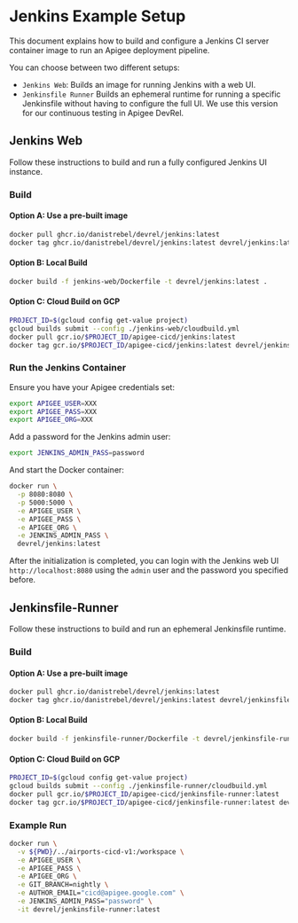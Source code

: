 # Jenkins Example Setup

This document explains how to build and configure a Jenkins CI server container
image to run an Apigee deployment pipeline.

You can choose between two different setups:

- `Jenkins Web`: Builds an image for running Jenkins with a web UI.
- `Jenkinsfile Runner` Builds an ephemeral runtime for running a specific
  Jenkinsfile without having to configure the full UI. We use this version for
  our continuous testing in Apigee DevRel.

## Jenkins Web

Follow these instructions to build and run a fully configured Jenkins UI
instance.

### Build

#### Option A: Use a pre-built image

```bash
docker pull ghcr.io/danistrebel/devrel/jenkins:latest
docker tag ghcr.io/danistrebel/devrel/jenkins:latest devrel/jenkins:latest
```

#### Option B: Local Build

```bash
docker build -f jenkins-web/Dockerfile -t devrel/jenkins:latest .
```

#### Option C: Cloud Build on GCP

```bash
PROJECT_ID=$(gcloud config get-value project)
gcloud builds submit --config ./jenkins-web/cloudbuild.yml
docker pull gcr.io/$PROJECT_ID/apigee-cicd/jenkins:latest
docker tag gcr.io/$PROJECT_ID/apigee-cicd/jenkins:latest devrel/jenkins:latest
```

### Run the Jenkins Container

Ensure you have your Apigee credentials set:

```bash
export APIGEE_USER=XXX
export APIGEE_PASS=XXX
export APIGEE_ORG=XXX
```

Add a password for the Jenkins admin user:

```bash
export JENKINS_ADMIN_PASS=password
```

And start the Docker container:

```bash
docker run \
  -p 8080:8080 \
  -p 5000:5000 \
  -e APIGEE_USER \
  -e APIGEE_PASS \
  -e APIGEE_ORG \
  -e JENKINS_ADMIN_PASS \
  devrel/jenkins:latest
```

After the initialization is completed, you can login with the Jenkins web UI
`http://localhost:8080` using the `admin` user and the password you specified
before.

## Jenkinsfile-Runner

Follow these instructions to build and run an ephemeral Jenkinsfile runtime.

### Build

#### Option A: Use a pre-built image

```bash
docker pull ghcr.io/danistrebel/devrel/jenkins:latest
docker tag ghcr.io/danistrebel/devrel/jenkins:latest devrel/jenkinsfile-runner:latest
```

#### Option B: Local Build

```bash
docker build -f jenkinsfile-runner/Dockerfile -t devrel/jenkinsfile-runner:latest .
```

#### Option C: Cloud Build on GCP

```bash
PROJECT_ID=$(gcloud config get-value project)
gcloud builds submit --config ./jenkinsfile-runner/cloudbuild.yml
docker pull gcr.io/$PROJECT_ID/apigee-cicd/jenkinsfile-runner:latest
docker tag gcr.io/$PROJECT_ID/apigee-cicd/jenkinsfile-runner:latest devrel/jenkinsfile-runner:latest
```

### Example Run

```bash
docker run \
  -v ${PWD}/../airports-cicd-v1:/workspace \
  -e APIGEE_USER \
  -e APIGEE_PASS \
  -e APIGEE_ORG \
  -e GIT_BRANCH=nightly \
  -e AUTHOR_EMAIL="cicd@apigee.google.com" \
  -e JENKINS_ADMIN_PASS="password" \
  -it devrel/jenkinsfile-runner:latest
```
